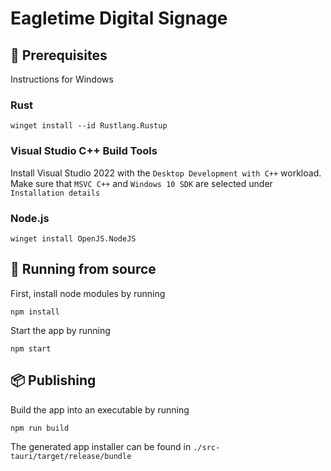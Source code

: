 # Eagletime Digital Signage

## 📃 Prerequisites

Instructions for Windows

### Rust

```
winget install --id Rustlang.Rustup
```

### Visual Studio C++ Build Tools

Install Visual Studio 2022 with the `Desktop Development with C++` workload. Make sure that `MSVC C++` and `Windows 10 SDK` are selected under `Installation details`

### Node.js

```
winget install OpenJS.NodeJS
```

## 🚀 Running from source

First, install node modules by running

```
npm install
```

Start the app by running

```
npm start
```

## 📦 Publishing

Build the app into an executable by running

```
npm run build
```

The generated app installer can be found in `./src-tauri/target/release/bundle`
